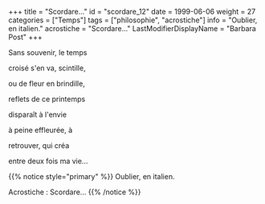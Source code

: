 +++
title = "Scordare..."
id = "scordare_12"
date = 1999-06-06
weight = 27
categories = ["Temps"]
tags = ["philosophie", "acrostiche"]
info = "Oublier, en italien."
acrostiche = "Scordare..."
LastModifierDisplayName = "Barbara Post"
+++

Sans souvenir, le temps

croisé s'en va, scintille,

ou de fleur en brindille,

reflets de ce printemps

disparaît à l'envie

à peine effleurée, à

retrouver, qui créa

entre deux fois ma vie...

{{% notice style="primary" %}}
Oublier, en italien.

Acrostiche : Scordare...
{{% /notice %}}
